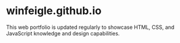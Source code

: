 # winfeigle.github.io

This web portfolio is updated regularly to showcase HTML, CSS, and JavaScript knowledge and design capabilities.
